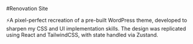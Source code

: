 #Renovation Site

⚡A pixel-perfect recreation of a pre-built WordPress theme, developed to sharpen my CSS and UI implementation skills. The design was replicated using React and TailwindCSS, with state handled via Zustand.